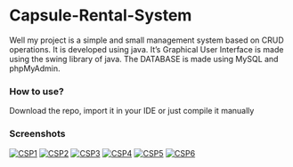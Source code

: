 # Capsule-Rental-System
Well my project is a simple and small management system based on CRUD operations.
It is developed using java. It’s Graphical User Interface is made using the swing library of java. The DATABASE is made using MySQL and phpMyAdmin.

### How to use?
Download the repo, import it in your IDE or just compile it manually
### Screenshots
<a href="https://ibb.co/25bF4mJ"><img src="https://i.ibb.co/3kJTZGK/CSP1.jpg" alt="CSP1" border="0"></a>
<a href="https://imgbb.com/"><img src="https://i.ibb.co/f9Rw3F8/CSP2.jpg" alt="CSP2" border="0"></a>
<a href="https://imgbb.com/"><img src="https://i.ibb.co/vVnpWYm/CSP3.jpg" alt="CSP3" border="0"></a>
<a href="https://ibb.co/D1wz6BG"><img src="https://i.ibb.co/7SrjT3g/CSP4.jpg" alt="CSP4" border="0"></a>
<a href="https://ibb.co/QrHN1VN"><img src="https://i.ibb.co/J5p7MT7/CSP5.jpg" alt="CSP5" border="0"></a>
<a href="https://ibb.co/bz0tK2M"><img src="https://i.ibb.co/18gcmdt/CSP6.jpg" alt="CSP6" border="0"></a><br /><a target='_blank' href='https://imgbb.com/'></a><br />
